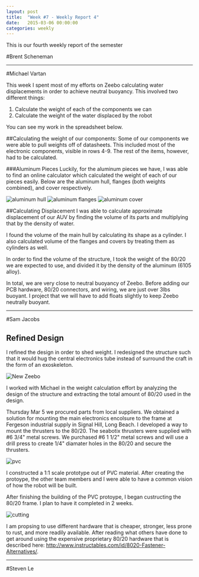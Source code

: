 ```yaml
---
layout: post
title:  "Week #7 - Weekly Report 4"
date:   2015-03-06 00:00:00
categories: weekly
---
```


This is our fourth weekly report of the semester

#Brent Scheneman

---

#Michael Vartan

This week I spent most of my efforts on Zeebo calculating water displacements in order to achieve neutral buoyancy. This involved two different things:

1. Calculate the weight of each of the components we can
2. Calculate the weight of the water displaced by the robot

 You can see my work in the spreadsheet below.

<div id="iframehere"></div>
<script>
//workaround because github/jekyll won't let me put an 
//iframe directly into the html.
    document.getElementById("iframehere").innerHTML = "<iframe width='100%' height='600px' frameborder='0' src='https://docs.google.com/spreadsheets/d/1r5tAl0xX0g0Y5hXtF5OFBNnbssQBHQ7P4RdQyiwTomY/edit?usp=sharing&single=true&gid=0&output=html'>test</iframe>";
</script>

##Calculating the weight of our components:
Some of our components we were able to pull weights off of datasheets. This included most of the electronic components, visible in rows 4-9. The rest of the items, however, had to be calculated.

###Aluminum Pieces
Luckily, for the aluminum pieces we have, I was able to find an online calculator which calculated the weight of each of our pieces easily. Below are the aluminum hull, flanges (both weights combined), and cover respectively.

![aluminum hull](/images/weight_hull.png) ![aluminum flanges](/images/weight_flange.png) ![aluminum cover](/images/weight_cover.png)


##Calculating Displacement
I was able to calculate approximate displacement of our AUV by 
finding the volume of its parts and multiplying that by the density
of water.

I found the volume of the main hull by calculating its shape as a cylinder. I also calculated volume of the flanges and covers by treating them as cylinders as well. 

In order to find the volume of the structure, I took the weight of the 80/20 we are expected to use, and divided it by the density of the aluminum (6105 alloy). 

In total, we are very close to neutral buoyancy of Zeebo. Before adding our PCB hardware, 80/20 connectors, and wiring, we are just over 3lbs buoyant. I project that we will have to add floats slightly to keep Zeebo neutrally buoyant.

---

#Sam Jacobs
## Refined Design 
I refined the design in order to shed weight. I redesigned the structure such that it would hug the central electronics tube instead of surround the craft in the form of an exoskeleton.

![New Zeebo](/images/RefinedZeebo.png)


I worked with Michael in the weight calculation effort by analyzing the design of the structure and extracting the total amount of 80/20 used in the design.

Thursday Mar 5 we procured parts from local suppliers. We obtained a solution for mounting the main electronics encolsure to the frame at Fergeson industrial supply in Signal Hill, Long Beach. I developed a way to mount the thrusters to the 80/20. The seabotix thrusters were supplied with #6 3/4" metal screws. We purchased #6 1 1/2" metal screws and will use a drill press to create 1/4" diamater holes in the 80/20 and secure the thrusters.

![pvc](/images/pvc1.png)

I constructed a 1:1 scale prototype out of PVC material. After creating the protoype, the other team members and I were able to have a common vision of how the robot will be built.


After finishing the building of the PVC protoype, I began custructing the 80/20 frame. I plan to have it completed in 2 weeks. 

![cutting](/images/week7_cutting.png)


I am propsing to use different hardware that is cheaper, stronger, less prone to rust, and more readily available. After reading what others have done to get around using the expensive proprietary 80/20 hardware that is described here: http://www.instructables.com/id/8020-Fastener-Alternatives/.



---

#Steven Le





